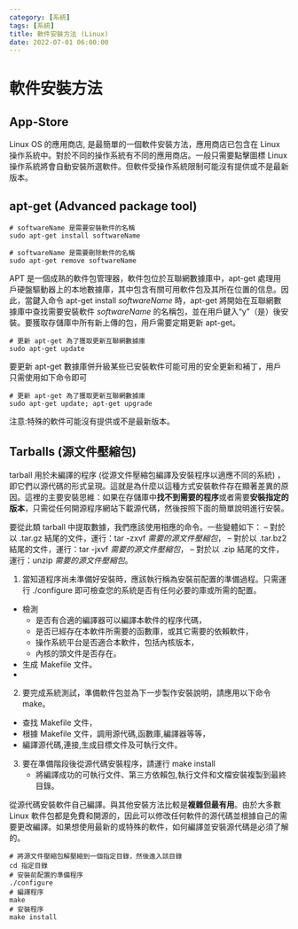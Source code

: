 ```yaml
---
category: [系統]
tags: [系統]
title: 軟件安裝方法 (Linux)
date: 2022-07-01 06:00:00
---
```


# 軟件安裝方法

## App-Store

Linux OS 的應用商店, 是最簡單的一個軟件安裝方法，應用商店已包含在 Linux 操作系統中。對於不同的操作系統有不同的應用商店。一般只需要點擊圖標 Linux 操作系統將會自動安裝所選軟件。但軟件受操作系統限制可能沒有提供或不是最新版本。



## apt-get (Advanced package tool)

```shell
# softwareName 是需要安裝軟件的名稱
sudo apt-get install softwareName

# softwareName 是需要刪除軟件的名稱
sudo apt-get remove softwareName

```

APT 是一個成熟的軟件包管理器，軟件包位於互聯網數據庫中，apt-get 處理用戶硬盤驅動器上的本地數據庫，其中包含有關可用軟件包及其所在位置的信息。因此，當鍵入命令 apt-get install *softwareName* 時，apt-get 將開始在互聯網數據庫中查找需要安裝軟件 *softwareName* 的名稱包，並在用戶鍵入“y”（是）後安裝。要獲取存儲庫中所有新上傳的包，用戶需要定期更新 apt-get。

```shell
# 更新 apt-get 為了獲取更新互聯網數據庫
sudo apt-get update
```

要更新 apt-get 數據庫併升級某些已安裝軟件可能可用的安全更新和補丁，用戶只需使用如下命令即可

```shell
# 更新 apt-get 為了獲取更新互聯網數據庫
sudo apt-get update; apt-get upgrade
```

注意:特殊的軟件可能沒有提供或不是最新版本。

## Tarballs (源文件壓縮包)

tarball 用於未編譯的程序 (從源文件壓縮包編譯及安裝程序以適應不同的系統) ，即它們以源代碼的形式呈現。這就是為什麼以這種方式安裝軟件存在顯著差異的原因。這裡的主要安裝思維：如果在存儲庫中**找不到需要的程序**或者需要**安裝指定的版本**，只需從任何開源程序網站下載源代碼，然後按照下面的簡單說明進行安裝。

要從此類 tarball 中提取數據，我們應該使用相應的命令。一些變體如下：
– 對於以 .tar.gz 結尾的文件，運行：tar -zxvf *需要的源文件壓縮包*，
– 對於以 .tar.bz2 結尾的文件，運行：tar -jxvf *需要的源文件壓縮包*，
– 對於以 .zip 結尾的文件，運行：unzip *需要的源文件壓縮包*。

1. 當知道程序尚未準備好安裝時，應該執行稱為安裝前配置的準備過程。只需運行 ./configure 即可檢查您的系統是否有任何必要的庫或所需的配置。
  - 檢測
    - 是否有合適的編譯器可以編譯本軟件的程序代碼，
    - 是否已經存在本軟件所需要的函數庫，或其它需要的依賴軟件，
    - 操作系統平台是否適合本軟件，包括內核版本，
    - 內核的頭文件是否存在。
  - 生成 Makefile 文件。
  -
2. 要完成系統測試，準備軟件包並為下一步製作安裝說明，請應用以下命令 make。
  - 查找 Makefile 文件，
  - 根據 Makefile 文件，調用源代碼,函數庫,編譯器等等，
  - 編譯源代碼,連接,生成目標文件及可執行文件。

3. 要在準備階段後從源代碼安裝程序，請運行 make install
   - 將編譯成功的可執行文件、第三方依賴包,執行文件和文檔安裝複製到最終目錄。

從源代碼安裝軟件自己編譯。與其他安裝方法比較是**複雜但最有用**。由於大多數 Linux 軟件包都是免費和開源的，因此可以修改任何軟件的源代碼並根據自己的需要更改編譯。如果想使用最新的或特殊的軟件，如何編譯並安裝源代碼是必須了解的。

```shell
# 將源文件壓縮包解壓縮到一個指定目錄，然後進入該目錄
cd 指定目錄
# 安裝前配置的準備程序
./configure
# 編譯程序
make
# 安裝程序
make install
```
